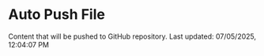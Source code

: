 # Auto Push File

Content that will be pushed to GitHub repository.
Last updated: 07/05/2025, 12:04:07 PM